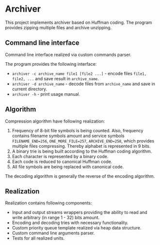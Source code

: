 # Archiver

This project implements archiver based on Huffman coding. The program provides zipping multiple files and archive unzipping.

## Command line interface

Command line interface realized via custom commands parser.

The program provides the following interface:
* `archiver -c archive_name file1 [file2 ...]` - encode files `file1, file2, ...` and save result in `archive_name`.
* `archiver -d archive_name` - decode files from `archive_name` and save in current directory.
* `archiver -h` - print usage manual.

## Algorithm

Compression algorithm have following realization:
1. Frequency of 8-bit file symbols is being counted. Also, frequency contains filename symbols amount and service symbols `FILENAME_END=256`, `ONE_MORE_FILE=257`, `ARCHIVE_END=258`, which provides multiple files compressing. Thereby alphabet is represented in 9 bits.
1. A binary trie is being built according to the Huffman coding algorithm.
1. Each character is represented by a binary code.
1. Each code is reduced to canonical Huffman code.
1. All file symbols are being replaced with canonical code.

The decoding algorithm is generally the reverse of the encoding algorithm.

## Realization

Realization contains following components:

- Input and output streams wrappers providing the ability to read and write arbitrary (in range 1 - 32) bits amount.
- Encoding and decoding tries with necessary functionality.
- Custom priority queue template realized via heap data structure.
- Custom command line arguments parser.
- Tests for all realized units.

